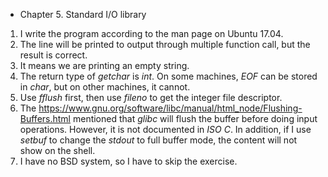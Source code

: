 * Chapter 5. Standard I/O library
1. I write the program according to the man page on Ubuntu 17.04.
2. The line will be printed to output through multiple function call, but the result is correct.
3. It means we are printing an empty string.
4. The return type of *getchar* is *int*. On some machines, *EOF* can be stored in *char*, but on other machines, it cannot.
5. Use *fflush* first, then use *fileno* to get the integer file descriptor.
6. The https://www.gnu.org/software/libc/manual/html_node/Flushing-Buffers.html mentioned that *glibc* will flush the buffer before doing input operations. However, it is not documented in *ISO C*. In addition, if I use *setbuf* to change the *stdout* to full buffer mode, the content will not show on the shell. 
7. I have no BSD system, so I have to skip the exercise. 
